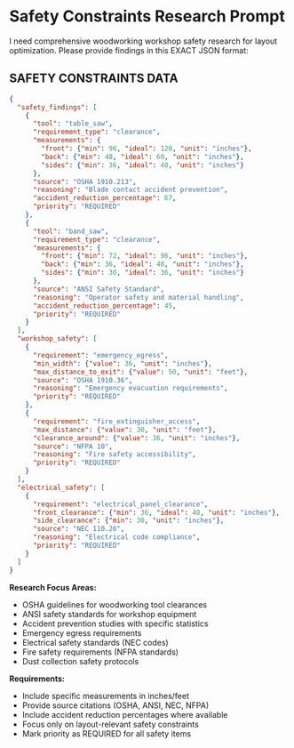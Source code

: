 # Safety Constraints Research Prompt

I need comprehensive woodworking workshop safety research for layout optimization. Please provide findings in this EXACT JSON format:

## SAFETY CONSTRAINTS DATA

```json
{
  "safety_findings": [
    {
      "tool": "table_saw",
      "requirement_type": "clearance",
      "measurements": {
        "front": {"min": 96, "ideal": 120, "unit": "inches"},
        "back": {"min": 48, "ideal": 60, "unit": "inches"},
        "sides": {"min": 36, "ideal": 48, "unit": "inches"}
      },
      "source": "OSHA 1910.213",
      "reasoning": "Blade contact accident prevention",
      "accident_reduction_percentage": 67,
      "priority": "REQUIRED"
    },
    {
      "tool": "band_saw",
      "requirement_type": "clearance",
      "measurements": {
        "front": {"min": 72, "ideal": 96, "unit": "inches"},
        "back": {"min": 36, "ideal": 48, "unit": "inches"},
        "sides": {"min": 30, "ideal": 36, "unit": "inches"}
      },
      "source": "ANSI Safety Standard",
      "reasoning": "Operator safety and material handling",
      "accident_reduction_percentage": 45,
      "priority": "REQUIRED"
    }
  ],
  "workshop_safety": [
    {
      "requirement": "emergency_egress",
      "min_width": {"value": 36, "unit": "inches"},
      "max_distance_to_exit": {"value": 50, "unit": "feet"},
      "source": "OSHA 1910.36",
      "reasoning": "Emergency evacuation requirements",
      "priority": "REQUIRED"
    },
    {
      "requirement": "fire_extinguisher_access",
      "max_distance": {"value": 30, "unit": "feet"},
      "clearance_around": {"value": 36, "unit": "inches"},
      "source": "NFPA 10",
      "reasoning": "Fire safety accessibility",
      "priority": "REQUIRED"
    }
  ],
  "electrical_safety": [
    {
      "requirement": "electrical_panel_clearance",
      "front_clearance": {"min": 36, "ideal": 48, "unit": "inches"},
      "side_clearance": {"min": 30, "unit": "inches"},
      "source": "NEC 110.26",
      "reasoning": "Electrical code compliance",
      "priority": "REQUIRED"
    }
  ]
}
```

**Research Focus Areas:**
- OSHA guidelines for woodworking tool clearances
- ANSI safety standards for workshop equipment
- Accident prevention studies with specific statistics
- Emergency egress requirements
- Electrical safety standards (NEC codes)
- Fire safety requirements (NFPA standards)
- Dust collection safety protocols

**Requirements:**
- Include specific measurements in inches/feet
- Provide source citations (OSHA, ANSI, NEC, NFPA)
- Include accident reduction percentages where available
- Focus only on layout-relevant safety constraints
- Mark priority as REQUIRED for all safety items